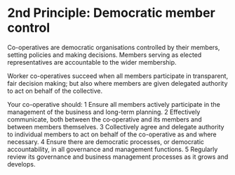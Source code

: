 # 2nd Principle: Democratic member control

Co-operatives are democratic organisations controlled by their members, setting policies and making decisions. Members serving as elected representatives are accountable to the wider membership.

Worker co-operatives succeed when all members participate in transparent, fair decision making; but also where members are given delegated authority to act on behalf of the collective.

Your co-operative should:
1 Ensure all members actively participate in the management of the business and long-term planning.
2 Effectively communicate, both between the co‑operative and its members and between members themselves.
3 Collectively agree and delegate authority to individual members to act on behalf of the co-operative as and where necessary.
4 Ensure there are democratic processes, or democratic accountability, in all governance and management functions.
5 Regularly review its governance and business management processes as it grows and develops.